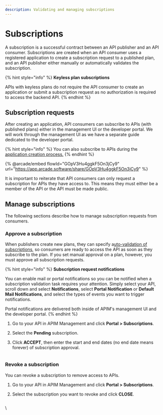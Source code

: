 ```yaml
---
description: Validating and managing subscriptions
---
```


# Subscriptions

A subscription is a successful contract between an API publisher and an API consumer. Subscriptions are created when an API consumer uses a registered application to create a subscription request to a published plan, and an API publisher either manually or automatically validates the subscription.

{% hint style="info" %}
**Keyless plan subscriptions**

APIs with keyless plans do not require the API consumer to create an application or submit a subscription request as no authorization is required to access the backend API.
{% endhint %}

## Subscription requests

After creating an application, API consumers can subscribe to APIs (with published plans) either in the management UI or the developer portal. We will work through the management UI as we have a separate guide dedicated to the developer portal.

{% hint style="info" %}
You can also subscribe to APIs during the [application creation process.](plans-1.md#create-an-application)
{% endhint %}

{% @arcade/embed flowId="GOpV3Hu4ggkF5On3jCy9" url="https://app.arcade.software/share/GOpV3Hu4ggkF5On3jCy9" %}

It is important to reiterate that API consumers can only request a subscription for APIs they have access to. This means they must either be a member of the API or the API must be made public.

## Manage subscriptions

The following sections describe how to manage subscription requests from consumers.

### Approve a subscription

When publishers create new plans, they can specify a[uto-validation of subscriptions](plans.md#general), so consumers are ready to access the API as soon as they subscribe to the plan. If you set manual approval on a plan, however, you must approve all subscription requests.

{% hint style="info" %}
**Subscription request notifications**

You can enable mail or portal notifications so you can be notified when a subscription validation task requires your attention. Simply select your API, scroll down and select **Notifications**, select **Portal Notification** or **Default Mail Notifications**, and select the types of events you want to trigger notifications.&#x20;

Portal notifications are delivered both inside of APIM's management UI and the developer portal.
{% endhint %}

1. Go to your API in APIM Management and click **Portal > Subscriptions**.
2. Select the **Pending** subscription.
3.  Click **ACCEPT**, then enter the start and end dates (no end date means forever) of subscription approval.



    <figure><img src="https://docs.gravitee.io/images/apim/3.x/api-publisher-guide/plans-subscriptions/approve-subscription.png" alt=""><figcaption></figcaption></figure>

### Revoke a subscription

You can revoke a subscription to remove access to APIs.

1. Go to your API in APIM Management and click **Portal > Subscriptions**.
2.  Select the subscription you want to revoke and click **CLOSE**.



    <figure><img src="https://docs.gravitee.io/images/apim/3.x/api-publisher-guide/plans-subscriptions/revoke-subscription.png" alt=""><figcaption></figcaption></figure>

\
